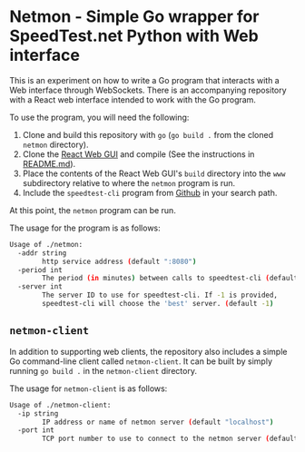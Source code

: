 # Netmon - Simple Go wrapper for SpeedTest.net Python with Web interface

This is an experiment on how to write a Go program that interacts with a Web interface through WebSockets.  There is an accompanying repository with a React web interface intended to work with the Go program.

To use the program, you will need the following:

1. Clone and build this repository with `go` (`go build .` from the cloned `netmon` directory).
2. Clone the [React Web GUI](https://github.com/pgrahamdev/netmon-react) and compile (See the instructions in [README.md](https://github.com/pgrahamdev/netmon-react/blob/master/README.md)).
3. Place the contents of the React Web GUI's `build` directory into the `www` subdirectory relative to where the `netmon` program is run.
4. Include the `speedtest-cli` program from [Github](https://github.com/sivel/speedtest-cli) in your search path.

At this point, the `netmon` program can be run.

The usage for the program is as follows:

``` sh
Usage of ./netmon:
  -addr string
        http service address (default ":8080")
  -period int
        The period (in minutes) between calls to speedtest-cli (default 60)
  -server int
        The server ID to use for speedtest-cli. If -1 is provided,
        speedtest-cli will choose the 'best' server. (default -1)
```

## `netmon-client`

In addition to supporting web clients, the repository also includes a simple Go
command-line client called `netmon-client`.  It can be built by simply running
`go build .` in the `netmon-client` directory.

The usage for `netmon-client` is as follows:

``` sh
Usage of ./netmon-client:
  -ip string
        IP address or name of netmon server (default "localhost")
  -port int
        TCP port number to use to connect to the netmon server (default 8080)
```

